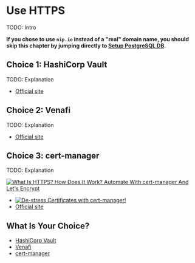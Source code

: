 # Use HTTPS

TODO: Intro

**If you chose to use `nip.io` instead of a "real" domain name, you should skip this chapter by jumping directly to [Setup PostgreSQL DB](../db/README.md).**

## Choice 1: HashiCorp Vault

TODO: Explanation

* [Official site](https://vaultproject.io/)

## Choice 2: Venafi

TODO: Explanation

* [Official site](https://venafi.com)

## Choice 3: cert-manager

TODO: Explanation

[![What Is HTTPS? How Does It Work? Automate With cert-manager And Let's Encrypt](https://img.youtube.com/vi/D7ijCjE31GA/0.jpg)](https://youtu.be/D7ijCjE31GA)
* [![De-stress Certificates with cert-manager!](https://img.youtube.com/vi/DthwYI46DYo/0.jpg)](https://via.vmw.com/cert-manager)
* [Official site](https://cert-manager.io/)

## What Is Your Choice?

* [HashiCorp Vault](vault.md)
* [Venafi](venafi.md)
* [cert-manager](cert-manager.md)